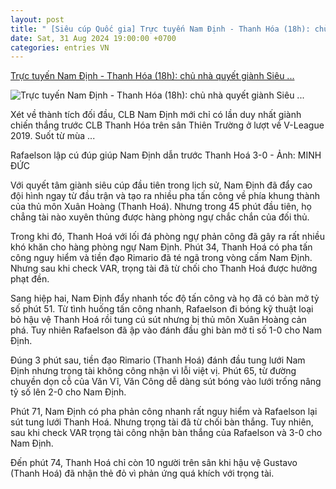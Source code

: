 ```yaml
---
layout: post
title: " [Siêu cúp Quốc gia] Trực tuyến Nam Định - Thanh Hóa (18h): chủ nhà quyết giành Siêu ..."
date: Sat, 31 Aug 2024 19:00:00 +0700
categories: entries VN
---
```

[Trực tuyến Nam Định - Thanh Hóa (18h): chủ nhà quyết giành Siêu ...](https://tuoitre.vn/truc-tuyen-nam-dinh-thanh-hoa-18h-chu-nha-quyet-gianh-sieu-cup-quoc-gia-20240831100804354.htm)

![Trực tuyến Nam Định - Thanh Hóa (18h): chủ nhà quyết giành Siêu ...](https://cdn1.tuoitre.vn/thumb_w/1200/471584752817336320/2024/8/31/4559585428839241969691734589017123607311665n-1725107135922103066331-185-0-1232-2000-crop-1725108927698330797037.jpg)

Xét về thành tích đối đầu, CLB Nam Định mới chỉ có lần duy nhất giành chiến thắng trước CLB Thanh Hóa trên sân Thiên Trường ở lượt về V-League 2019. Suốt từ mùa ...

Rafaelson lập cú đúp giúp Nam Định dẫn trước Thanh Hoá 3-0 - Ảnh: MINH ĐỨC

Với quyết tâm giành siêu cúp đầu tiên trong lịch sử, Nam Định đã đẩy cao đội hình ngay từ đầu trận và tạo ra nhiều pha tấn công về phía khung thành của thủ môn Xuân Hoàng (Thanh Hoá). Nhưng trong 45 phút đầu tiên, họ chẳng tài nào xuyên thủng được hàng phòng ngự chắc chắn của đối thủ.

Trong khi đó, Thanh Hoá với lối đá phòng ngự phản công đã gây ra rất nhiều khó khăn cho hàng phòng ngự Nam Định. Phút 34, Thanh Hoá có pha tấn công nguy hiểm và tiền đạo Rimario đã té ngã trong vòng cấm Nam Định. Nhưng sau khi check VAR, trọng tài đã từ chối cho Thanh Hoá được hưởng phạt đền.

Sang hiệp hai, Nam Định đẩy nhanh tốc độ tấn công và họ đã có bàn mở tỷ số phút 51. Từ tình huống tấn công nhanh, Rafaelson đi bóng kỹ thuật loại bỏ hậu vệ Thanh Hoá rồi tung cú sút nhưng bị thủ môn Xuân Hoàng cản phá. Tuy nhiên Rafaelson đã ập vào đánh đầu ghi bàn mở tỉ số 1-0 cho Nam Định.

Đúng 3 phút sau, tiền đạo Rimario (Thanh Hoá) đánh đầu tung lưới Nam Định nhưng trọng tài không công nhận vì lỗi việt vị. Phút 65, từ đường chuyền dọn cỗ của Văn Vĩ, Văn Công dễ dàng sút bóng vào lưới trống nâng tỷ số lên 2-0 cho Nam Định.

Phút 71, Nam Định có pha phản công nhanh rất nguy hiểm và Rafaelson lại sút tung lưới Thanh Hoá. Nhưng trọng tài đã từ chối bàn thắng. Tuy nhiên, sau khi check VAR trọng tài công nhận bàn thắng của Rafaelson và 3-0 cho Nam Định.

Đến phút 74, Thanh Hoá chỉ còn 10 người trên sân khi hậu vệ Gustavo (Thanh Hoá) đã nhận thẻ đỏ vì phản ứng quá khích với trọng tài.

